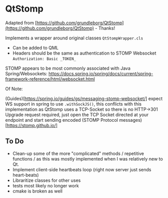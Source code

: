 # QtStomp #

Adapted from [https://github.com/grundleborg/QtStomp](https://github.com/grundleborg/QtStomp) - Thanks!

Implements a wrapper around original classes `QtStompWrapper.cls`

* Can be added to QML
* Headers should be the same as authentication to STOMP Websocket
`Authorization: Basic _TOKEN_`

STOMP appears to be most commonly associated with Java Spring/Websockets: 
https://docs.spring.io/spring/docs/current/spring-framework-reference/html/websocket.html

Of Note:

(Guides)[https://spring.io/guides/gs/messaging-stomp-websocket/] expect WS support in spring to use `.withSockJS()`, this conflicts with this implementation
as QtStomp uses a TCP-Socket so there is no HTTP->301 Upgrade request required, just open the TCP Socket directed at your endpoint and start sending encoded (STOMP Protocol messages)[https://stomp.github.io/]

## To Do ##
* Clean-up some of the more "complicated" methods / repetitive functions / as this was mostly implemented when I was relatively new to Qt.
* Implement client-side heartbeats loop (right now server just sends heart-beats)
* Libraritize classes for other uses
* tests most likely no longer work
* cmake is broken as well